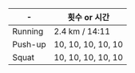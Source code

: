 | - 	| 횟수 or 시간 	|
|------	|-----	|
| Running  	| 2.4 km / 14:11 |
| Push-up  	| 10, 10, 10, 10, 10 |
| Squat  	| 10, 10, 10, 10, 10 |